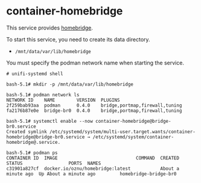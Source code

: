 # container-homebridge

This service provides [homebridge](https://github.com/homebridge/homebridge).

To start this service, you need to create its data directory.

- `/mnt/data/var/lib/homebridge`

You must specify the podman network name when starting the service.

```
# unifi-systemd shell

bash-5.1# mkdir -p /mnt/data/var/lib/homebridge

bash-5.1# podman network ls
NETWORK ID    NAME        VERSION  PLUGINS
2f259bab93aa  podman      0.4.0    bridge,portmap,firewall,tuning
fa2176b87e0e  bridge-br0  0.4.0    bridge,portmap,firewall,tuning

bash-5.1# systemctl enable --now container-homebridge@bridge-br0.service
Created symlink /etc/systemd/system/multi-user.target.wants/container-homebridge@bridge-br0.service → /etc/systemd/system/container-homebridge@.service.

bash-5.1# podman ps
CONTAINER ID  IMAGE                             COMMAND  CREATED             STATUS                 PORTS  NAMES
c31901a827cf  docker.io/oznu/homebridge:latest           About a minute ago  Up About a minute ago         homebridge-bridge-br0
```
